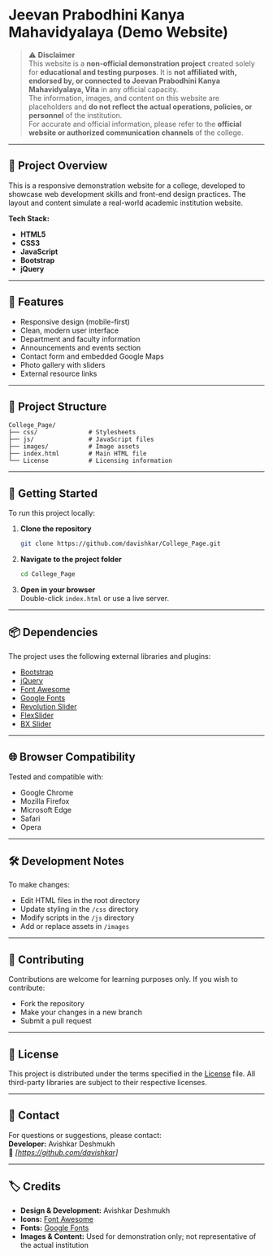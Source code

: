 # Jeevan Prabodhini Kanya Mahavidyalaya (Demo Website)

> ⚠️ **Disclaimer**  
> This website is a **non-official demonstration project** created solely for **educational and testing purposes**. It is **not affiliated with, endorsed by, or connected to Jeevan Prabodhini Kanya Mahavidyalaya, Vita** in any official capacity.  
> The information, images, and content on this website are placeholders and **do not reflect the actual operations, policies, or personnel** of the institution.  
> For accurate and official information, please refer to the **official website or authorized communication channels** of the college.

---

## 📌 Project Overview

This is a responsive demonstration website for a college, developed to showcase web development skills and front-end design practices. The layout and content simulate a real-world academic institution website.

**Tech Stack:**
- **HTML5**
- **CSS3**
- **JavaScript**
- **Bootstrap**
- **jQuery**

---

## 🎯 Features

- Responsive design (mobile-first)
- Clean, modern user interface
- Department and faculty information
- Announcements and events section
- Contact form and embedded Google Maps
- Photo gallery with sliders
- External resource links

---

## 📁 Project Structure

```
College_Page/
├── css/              # Stylesheets
├── js/               # JavaScript files
├── images/           # Image assets
├── index.html        # Main HTML file
└── License           # Licensing information
```

---

## 🚀 Getting Started

To run this project locally:

1. **Clone the repository**  
   ```bash
   git clone https://github.com/davishkar/College_Page.git
   ```

2. **Navigate to the project folder**  
   ```bash
   cd College_Page
   ```

3. **Open in your browser**  
   Double-click `index.html` or use a live server.

---

## 📦 Dependencies

The project uses the following external libraries and plugins:

- [Bootstrap](https://getbootstrap.com/)
- [jQuery](https://jquery.com/)
- [Font Awesome](https://fontawesome.com/)
- [Google Fonts](https://fonts.google.com/)
- [Revolution Slider](https://www.themepunch.com/)
- [FlexSlider](https://woocommerce.com/flexslider/)
- [BX Slider](https://bxslider.com/)

---

## 🌐 Browser Compatibility

Tested and compatible with:

- Google Chrome  
- Mozilla Firefox  
- Microsoft Edge  
- Safari  
- Opera  

---

## 🛠️ Development Notes

To make changes:

- Edit HTML files in the root directory
- Update styling in the `/css` directory
- Modify scripts in the `/js` directory
- Add or replace assets in `/images`

---

## 🤝 Contributing

Contributions are welcome for learning purposes only. If you wish to contribute:

- Fork the repository
- Make your changes in a new branch
- Submit a pull request

---

## 📜 License

This project is distributed under the terms specified in the [License](./License) file. All third-party libraries are subject to their respective licenses.

---

## 📧 Contact

For questions or suggestions, please contact:  
**Developer:** Avishkar Deshmukh  
📩 *[https://github.com/davishkar]*

---

## 🏷️ Credits

- **Design & Development:** Avishkar Deshmukh  
- **Icons:** [Font Awesome](https://fontawesome.com/)  
- **Fonts:** [Google Fonts](https://fonts.google.com/)  
- **Images & Content:** Used for demonstration only; not representative of the actual institution
